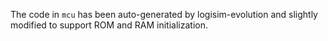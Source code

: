 
The code in `mcu` has been auto-generated by logisim-evolution and slightly modified to support ROM and RAM initialization.
